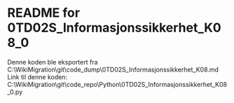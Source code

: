 # README for 0TD02S_Informasjonssikkerhet_K08_0
Denne koden ble eksportert fra C:\WikiMigration\git\code_dump\0TD02S_Informasjonssikkerhet_K08.md
Link til denne koden: C:\WikiMigration\git\code_repo\Python\0TD02S_Informasjonssikkerhet_K08_0.py
